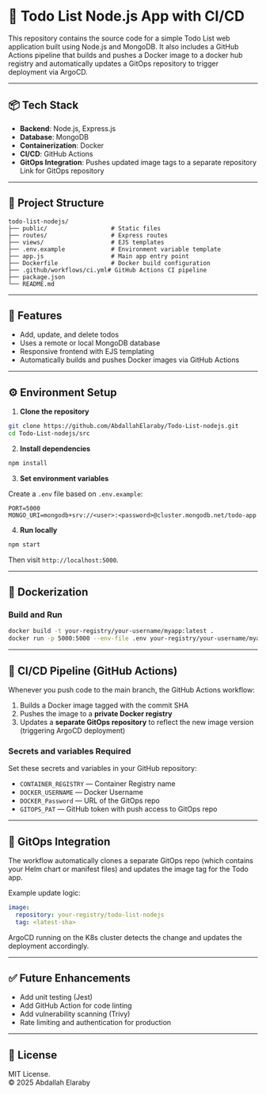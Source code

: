 # 📝 Todo List Node.js App with CI/CD

This repository contains the source code for a simple Todo List web application built using Node.js and MongoDB. It also includes a GitHub Actions pipeline that builds and pushes a Docker image to a docker hub registry and automatically updates a GitOps repository to trigger deployment via ArgoCD.

---

## 📦 Tech Stack

- **Backend**: Node.js, Express.js
- **Database**: MongoDB
- **Containerization**: Docker
- **CI/CD**: GitHub Actions
- **GitOps Integration**: Pushes updated image tags to a separate repository
    Link for GitOps repository

---

## 📁 Project Structure

```
todo-list-nodejs/
├── public/                  # Static files
├── routes/                  # Express routes
├── views/                   # EJS templates
├── .env.example             # Environment variable template
├── app.js                   # Main app entry point
├── Dockerfile               # Docker build configuration
├── .github/workflows/ci.yml# GitHub Actions CI pipeline
├── package.json
└── README.md
```

---

## 🚀 Features

- Add, update, and delete todos
- Uses a remote or local MongoDB database
- Responsive frontend with EJS templating
- Automatically builds and pushes Docker images via GitHub Actions

---

## ⚙️ Environment Setup

1. **Clone the repository**

```bash
git clone https://github.com/AbdallahElaraby/Todo-List-nodejs.git
cd Todo-List-nodejs/src
```

2. **Install dependencies**

```bash
npm install
```

3. **Set environment variables**

Create a `.env` file based on `.env.example`:

```env
PORT=5000
MONGO_URI=mongodb+srv://<user>:<password>@cluster.mongodb.net/todo-app
```

4. **Run locally**

```bash
npm start
```

Then visit `http://localhost:5000`.

---

## 🐳 Dockerization

### Build and Run

```bash
docker build -t your-registry/your-username/myapp:latest .
docker run -p 5000:5000 --env-file .env your-registry/your-username/myapp:latest
```

---

## 🔄 CI/CD Pipeline (GitHub Actions)

Whenever you push code to the main branch, the GitHub Actions workflow:

1. Builds a Docker image tagged with the commit SHA
2. Pushes the image to a **private Docker registry**
3. Updates a **separate GitOps repository** to reflect the new image version (triggering ArgoCD deployment)

### Secrets and variables Required

Set these secrets and variables in your GitHub repository:

- `CONTAINER_REGISTRY` — Container Registry name
- `DOCKER_USERNAME` — Docker Username
- `DOCKER_Password` — URL of the GitOps repo
- `GITOPS_PAT` — GitHub token with push access to GitOps repo

---

## 🔁 GitOps Integration

The workflow automatically clones a separate GitOps repo (which contains your Helm chart or manifest files) and updates the image tag for the Todo app.

Example update logic:
```yaml
image:
  repository: your-registry/todo-list-nodejs
  tag: <latest-sha>
```

ArgoCD running on the K8s cluster detects the change and updates the deployment accordingly.

---

## ✅ Future Enhancements

- Add unit testing (Jest)
- Add GitHub Action for code linting
- Add vulnerability scanning (Trivy)
- Rate limiting and authentication for production

---

## 📝 License

MIT License.  
© 2025 Abdallah Elaraby
